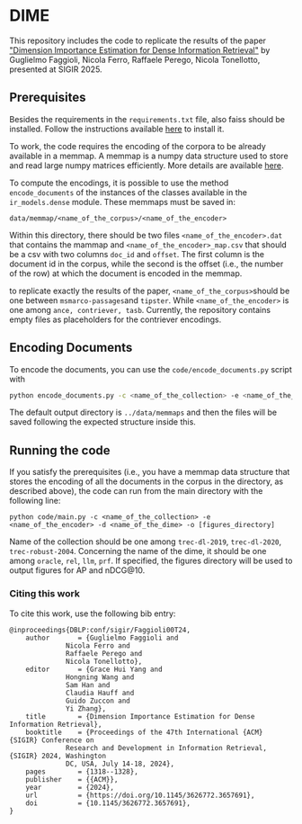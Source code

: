# DIME

This repository includes the code to replicate the results of the paper ["Dimension Importance Estimation for Dense Information Retrieval"](https://dl.acm.org/doi/pdf/10.1145/3626772.3657691) by Guglielmo Faggioli,  Nicola Ferro, Raffaele Perego, Nicola Tonellotto, presented at SIGIR 2025.


## Prerequisites

Besides the requirements in the `requirements.txt` file, also faiss should be installed. Follow the instructions available [here](https://github.com/facebookresearch/faiss?tab=readme-ov-file) to install it.

To work, the code requires the encoding of the corpora to be already available in a memmap. A memmap is a numpy data structure used to store and read large numpy matrices efficiently. More details are available [here](https://numpy.org/doc/stable/reference/generated/numpy.memmap.html).

 To compute the encodings, it is possible to use the method `encode_documents` of the instances of the classes available in the `ir_models.dense` module. 
These memmaps must be saved in:

    data/memmap/<name_of_the_corpus>/<name_of_the_encoder>

Within this directory, there should be two files `<name_of_the_encoder>.dat` that contains the mammap and `<name_of_the_encoder>_map.csv` that should be a csv with two columns `doc_id` and `offset`. The first column is the document id in the corpus, while the second is the offset (i.e., the number of the row) at which the document is encoded in the memmap.

to replicate exactly the results of the paper, `<name_of_the_corpus>`should be one between `msmarco-passages`and `tipster`. While `<name_of_the_encoder>` is one among `ance, contriever, tasb`.
Currently, the repository contains empty files as placeholders for the contriever encodings.

## Encoding Documents

To encode the documents, you can use the `code/encode_documents.py` script with

```sh
python encode_documents.py -c <name_of_the_collection> -e <name_of_the_encoder> -o [output_directory]/
```

The default output directory is `../data/memmaps` and then the files will be saved following the expected
structure inside this.

## Running the code
If you satisfy the prerequisites (i.e., you have a memmap data structure that stores the encoding of all the documents in the corpus in the directory, as described above), the code can run from the main directory with the following line:

    python code/main.py -c <name_of_the_collection> -e <name_of_the_encoder> -d <name_of_the_dime> -o [figures_directory]

Name of the collection should be one among `trec-dl-2019`, `trec-dl-2020`,  `trec-robust-2004`.
Concerning the name of the dime, it should be one among `oracle`, `rel`, `llm`, `prf`.
If specified, the figures directory will be used to output figures for AP and nDCG@10.


### Citing this work
To cite this work, use the following bib entry:

    @inproceedings{DBLP:conf/sigir/Faggioli00T24,
        author       = {Guglielmo Faggioli and
                  Nicola Ferro and
                  Raffaele Perego and
                  Nicola Tonellotto},
        editor       = {Grace Hui Yang and
                  Hongning Wang and
                  Sam Han and
                  Claudia Hauff and
                  Guido Zuccon and
                  Yi Zhang},
        title        = {Dimension Importance Estimation for Dense Information Retrieval},
        booktitle    = {Proceedings of the 47th International {ACM} {SIGIR} Conference on
                  Research and Development in Information Retrieval, {SIGIR} 2024, Washington
                  DC, USA, July 14-18, 2024},
        pages        = {1318--1328},
        publisher    = {{ACM}},
        year         = {2024},
        url          = {https://doi.org/10.1145/3626772.3657691},
        doi          = {10.1145/3626772.3657691},
    }
  

